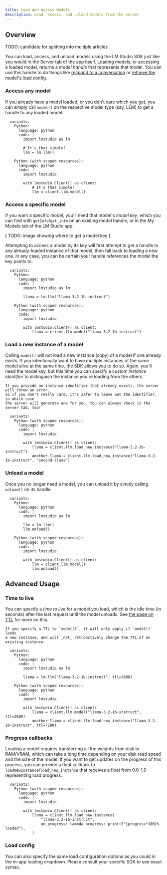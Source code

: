 ```yaml
---
title: Load and Access Models
description: Load, access, and unload models from the server
---
```


## Overview

TODO: candidate for splitting into multiple articles

You can load, access, and unload models using the LM Studio SDK just like you would
in the Server tab of the app itself. Loading models, or accessing a loaded model,
returns a _model handle_ that represents that model. You can use this handle to
do things like [respond to a conversation](/docs/api/sdk/chat-completion) or
[retrieve the model's load config](/docs/api/sdk/get-load-config).

### Access any model

If you already have a model loaded, or you don't care which
you get, you can simply call `model()` on the respective model type (say, LLM) to get
a handle to any loaded model.

```lms_code_snippet
  variants:
    Python:
      language: python
      code: |
        import lmstudio as lm

        # It's that simple!
        llm = lm.llm()

    Python (with scoped resources):
      language: python
      code: |
        import lmstudio

        with lmstudio.Client() as client:
            # It's that simple!
            llm = client.llm.model()
```

### Access a specific model

If you want a specific model, you'll need that model's _model key_,
which you can find with `getInfo`/`get_info` on an existing model handle,
or in the My Models tab of the LM Studio app:

[ TODO: image showing where to get a model key ]

Attempting to access a model by its key will first attempt to get a handle to any
already-loaded instance of that model, then fall back to loading a new one.
In any case, you can be certain your handle references the model the key points to.

```lms_code_snippet
  variants:
    Python:
      language: python
      code: |
        import lmstudio as lm

        llama = lm.llm("llama-3.2-1b-instruct")

    Python (with scoped resources):
      language: python
      code: |
        import lmstudio

        with lmstudio.Client() as client:
            llama = client.llm.model("llama-3.2-1b-instruct")
```

### Load a new instance of a model

Calling `model()` will not load a new instance (copy) of a model if one already exists.
If you intentionally want to have multiple instances of the same model alive
at the same time, the SDK allows you to do so. Again, you'll need the model key,
but this time you can specify a custom _instance identifier_ to distinguish the
instance you're loading from the others.

```lms_protip
If you provide an instance identifier that already exists, the server will throw an error.
So if you don't really care, it's safer to leave out the identifier, in which case
the server will generate one for you. You can always check in the server tab, too!
```

```lms_code_snippet
  variants:
    Python (with scoped resources):
      language: python
      code: |
        import lmstudio

        with lmstudio.Client() as client:
            llama = client.llm.load_new_instance("llama-3.2-1b-instruct")
            another_llama = client.llm.load_new_instance("llama-3.2-1b-instruct", "second-llama")
```

### Unload a model

Once you no longer need a model, you can unload it by simply calling `unload()` on its handle.

```lms_code_snippet
  variants:
    Python:
      language: python
      code: |
        import lmstudio as lm

        llm = lm.llm()
        llm.unload()

    Python (with scoped resources):
      language: python
      code: |
        import lmstudio

        with lmstudio.Client() as client:
            llm = client.llm.model()
            llm.unload()
```

## Advanced Usage

### Time to live

You can specify a _time to live_ for a model you load, which is the idle time (in seconds)
after the last request until the model unloads. See [the page on TTL](/docs/api/ttl-and-auto-evict) for more on this.

```lms_protip
If you specify a TTL to `model()`, it will only apply if `model()` loads
a new instance, and will _not_ retroactively change the TTL of an existing instance.
```

```lms_code_snippet
  variants:
    Python:
      language: python
      code: |
        import lmstudio as lm

        llama = lm.llm("llama-3.2-1b-instruct", ttl=3600)

    Python (with scoped resources):
      language: python
      code: |
        import lmstudio

        with lmstudio.Client() as client:
            llama = client.llm.model("llama-3.2-1b-instruct", ttl=3600)
            another_llama = client.llm.load_new_instance("llama-3.2-1b-instruct", ttl=7200)
```

### Progress callbacks

Loading a model requires transferring all the weights from disk to RAM/VRAM,
which can take a long time depending on your disk read speed and the size of the model.
If you want to get updates on the progress of this process, you can provide a float callback to `loadNewInstance`/`load_new_instance`
that receives a float from 0.0-1.0 representing load progress.

```lms_code_snippet
  variants:
    Python (with scoped resources):
      language: python
      code: |
        import lmstudio

        with lmstudio.Client() as client:
            llama = client.llm.load_new_instance(
                "llama-3.2-1b-instruct",
                on_progress: lambda progress: print(f"{progress*100}% loaded"),
            )
```

### Load config

You can also specify the same load configuration options as you could in the
in-app loading dropdown. Please consult your specific SDK to see exact syntax.
